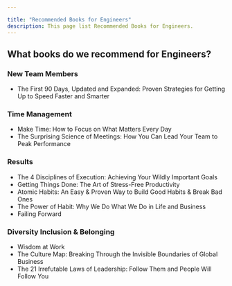 ```yaml
---

title: "Recommended Books for Engineers"
description: This page list Recommended Books for Engineers.
---
```








## What books do we recommend for Engineers?

### New Team Members
- The First 90 Days, Updated and Expanded: Proven Strategies for Getting Up to Speed Faster and Smarter

### Time Management
- Make Time: How to Focus on What Matters Every Day
- The Surprising Science of Meetings: How You Can Lead Your Team to Peak Performance

### Results
- The 4 Disciplines of Execution: Achieving Your Wildly Important Goals
- Getting Things Done: The Art of Stress-Free Productivity
- Atomic Habits: An Easy & Proven Way to Build Good Habits & Break Bad Ones
- The Power of Habit: Why We Do What We Do in Life and Business
- Failing Forward


### Diversity Inclusion & Belonging
- Wisdom at Work
- The Culture Map: Breaking Through the Invisible Boundaries of Global Business
- The 21 Irrefutable Laws of Leadership: Follow Them and People Will Follow You
